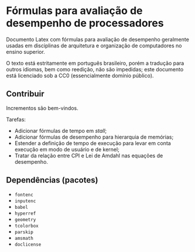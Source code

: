 <!-- SPDX-License-Identifier: CC0-1.0 -->

# Fórmulas para avaliação de desempenho de processadores

Documento Latex com fórmulas para avaliação de desempenho geralmente usadas em disciplinas de arquitetura e organização de computadores no ensino superior.

O texto está estritamente em português brasileiro, porém a tradução para outros idiomas, bem como reedição, não são impedidas; este documento está licenciado sob a CC0 (essencialmente domínio público).


## Contribuir

Incrementos são bem-vindos.

Tarefas:

- Adicionar fórmulas de tempo em *stall*;
- Adicionar fórmulas de desempenho para hierarquia de memórias;
- Estender a definição de tempo de execução para levar em conta execução em modo de usuário e de kernel;
- Tratar da relação entre CPI e Lei de Amdahl nas equações de desempenho.


## Dependências (pacotes)

- `fontenc`
- `inputenc`
- `babel`
- `hyperref`
- `geometry`
- `tcolorbox`
- `parskip`
- `amsmath`
- `doclicense`
